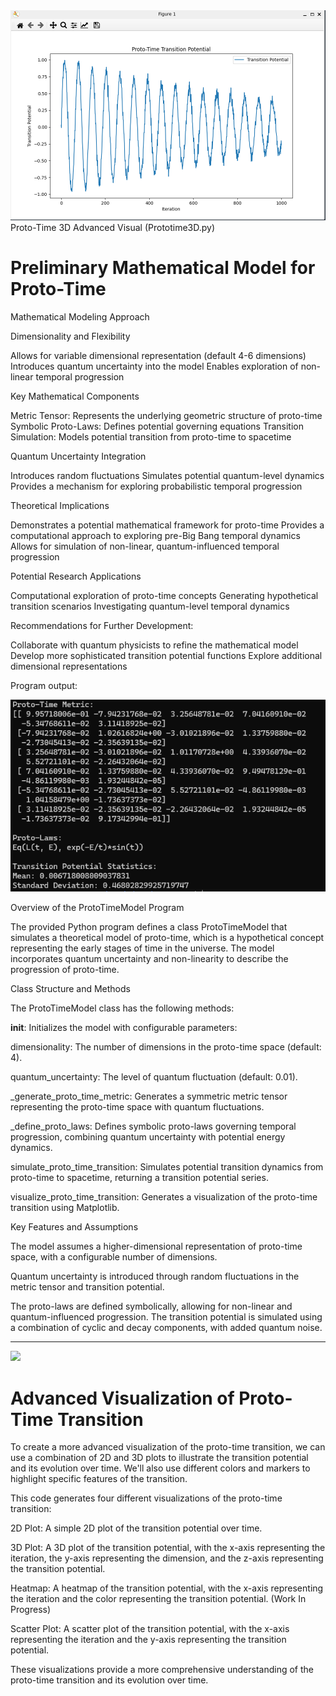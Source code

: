 <img src="https://github.com/alby13/proto-time-math-model/blob/main/prototime3d-output.png">
Proto-Time 3D Advanced Visual (Prototime3D.py)

# Preliminary Mathematical Model for Proto-Time

Mathematical Modeling Approach

Dimensionality and Flexibility

Allows for variable dimensional representation (default 4-6 dimensions)
Introduces quantum uncertainty into the model
Enables exploration of non-linear temporal progression


Key Mathematical Components

Metric Tensor: Represents the underlying geometric structure of proto-time
Symbolic Proto-Laws: Defines potential governing equations
Transition Simulation: Models potential transition from proto-time to spacetime


Quantum Uncertainty Integration

Introduces random fluctuations
Simulates potential quantum-level dynamics
Provides a mechanism for exploring probabilistic temporal progression



Theoretical Implications

Demonstrates a potential mathematical framework for proto-time
Provides a computational approach to exploring pre-Big Bang temporal dynamics
Allows for simulation of non-linear, quantum-influenced temporal progression

Potential Research Applications

Computational exploration of proto-time concepts
Generating hypothetical transition scenarios
Investigating quantum-level temporal dynamics

Recommendations for Further Development:

Collaborate with quantum physicists to refine the mathematical model
Develop more sophisticated transition potential functions
Explore additional dimensional representations


Program output:

<img src="https://github.com/alby13/proto-time-math-model/blob/main/output-screenshot.png">

Overview of the ProtoTimeModel Program

The provided Python program defines a class ProtoTimeModel that simulates a theoretical model of proto-time, which is a hypothetical concept representing the early stages of time in the universe. The model incorporates quantum uncertainty and non-linearity to describe the progression of proto-time.

Class Structure and Methods

The ProtoTimeModel class has the following methods:


__init__: Initializes the model with configurable parameters:

dimensionality: The number of dimensions in the proto-time space (default: 4).

quantum_uncertainty: The level of quantum fluctuation (default: 0.01).

_generate_proto_time_metric: Generates a symmetric metric tensor representing the proto-time space with quantum fluctuations.

_define_proto_laws: Defines symbolic proto-laws governing temporal progression, combining quantum uncertainty with potential energy dynamics.

simulate_proto_time_transition: Simulates potential transition dynamics from proto-time to spacetime, returning a transition potential series.

visualize_proto_time_transition: Generates a visualization of the proto-time transition using Matplotlib.

Key Features and Assumptions

The model assumes a higher-dimensional representation of proto-time space, with a configurable number of dimensions.

Quantum uncertainty is introduced through random fluctuations in the metric tensor and transition potential.

The proto-laws are defined symbolically, allowing for non-linear and quantum-influenced progression.
The transition potential is simulated using a combination of cyclic and decay components, with added quantum noise.


<hr>

<img src="https://github.com/alby13/proto-time-math-model/blob/main/3d-output.png">


# Advanced Visualization of Proto-Time Transition

To create a more advanced visualization of the proto-time transition, we can use a combination of 2D and 3D plots to illustrate the transition potential and its evolution over time. We'll also use different colors and markers to highlight specific features of the transition.

This code generates four different visualizations of the proto-time transition:

2D Plot: A simple 2D plot of the transition potential over time.

3D Plot: A 3D plot of the transition potential, with the x-axis representing the iteration, the y-axis representing the dimension, and the z-axis representing the transition potential.

Heatmap: A heatmap of the transition potential, with the x-axis representing the iteration and the color representing the transition potential. (Work In Progress)

Scatter Plot: A scatter plot of the transition potential, with the x-axis representing the iteration and the y-axis representing the transition potential.

These visualizations provide a more comprehensive understanding of the proto-time transition and its evolution over time.
